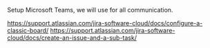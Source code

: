 
Setup Microsoft Teams, we will use for all communication.

https://support.atlassian.com/jira-software-cloud/docs/configure-a-classic-board/
https://support.atlassian.com/jira-software-cloud/docs/create-an-issue-and-a-sub-task/


